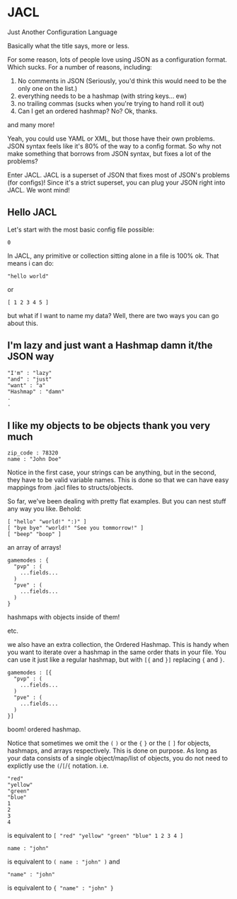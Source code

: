 # JACL
Just Another Configuration Language

Basically what the title says, more or less.

For some reason, lots of people love using JSON as a configuration format. Which sucks. For a number of reasons, including:
1. No comments in JSON (Seriously, you'd think this would need to be the only one on the list.)
2. everything needs to be a hashmap (with string keys... ew)
3. no trailing commas (sucks when you're trying to hand roll it out)
4. Can I get an ordered hashmap? No? Ok, thanks.

and many more!

Yeah, you could use YAML or XML, but those have their own problems. JSON syntax feels like it's 80% of the way to a config format. So why not make something that borrows from JSON syntax, but fixes a lot of the problems?

Enter JACL. JACL is a superset of JSON that fixes most of JSON's problems (for configs)! Since it's a strict superset, you can plug your JSON right into JACL. We wont mind!

## Hello JACL
Let's start with the most basic config file possible:
```
0
```
In JACL, any primitive or collection sitting alone in a file is 100% ok. That means i can do:
```
"hello world"
```
or
```
[ 1 2 3 4 5 ]
```
but what if I want to name my data? Well, there are two ways you can go about this.
## I'm lazy and just want a Hashmap damn it/the JSON way
```
"I'm" : "lazy"
"and" : "just"
"want" : "a"
"Hashmap" : "damn"
.
.
```
## I like my objects to be objects thank you very much
```
zip_code : 78320
name : "John Doe"
```
Notice in the first case, your strings can be anything, but in the second, they have to be valid variable names. This is done so that we can have easy mappings from .jacl files to structs/objects.

So far, we've been dealing with pretty flat examples. But you can nest stuff any way you like. Behold:
```
[ "hello" "world!" ":)" ]
[ "bye bye" "world!" "See you tommorrow!" ]
[ "beep" "boop" ]
```
an array of arrays!
```
gamemodes : {
  "pvp" : (
    ...fields...
  )
  "pve" : (
    ...fields...
  )
}
```
hashmaps with objects inside of them!

etc.

we also have an extra collection, the Ordered Hashmap. This is handy when you want to iterate over a hashmap in the same order thats in your file.
You can use it just like a regular hashmap, but with `[{` and `}]` replacing `{` and `}`.
```
gamemodes : [{
  "pvp" : (
    ...fields...
  )
  "pve" : (
    ...fields...
  )
}]
```
boom! ordered hashmap.

Notice that sometimes we omit the `(` `)` or the `{` `}` or the `[` `]` for objects, hashmaps, and arrays respectively. This is done on purpose. As long as your data consists of a single object/map/list of objects, you do not need to explictly use the `(`/`[`/`{` notation.
i.e.
```
"red"
"yellow"
"green"
"blue"
1
2
3
4
```
is equivalent to `[ "red" "yellow" "green" "blue" 1 2 3 4 ]`
```
name : "john"
```
is equivalent to `( name : "john" )`
and
```
"name" : "john"
```
is equivalent to `{ "name" : "john" }`
